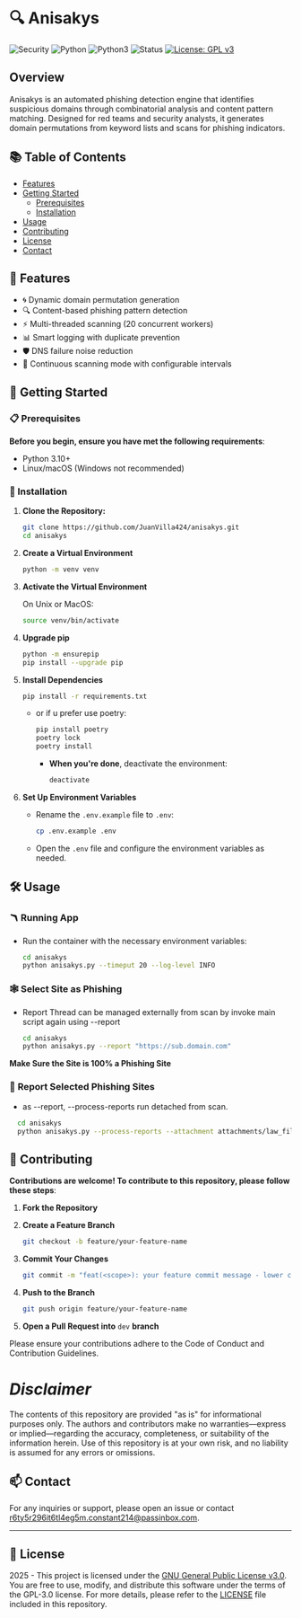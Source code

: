 # 🔍 Anisakys

![Security](https://img.shields.io/badge/Security-BlueTeam-blue)
![Python](https://img.shields.io/badge/Python-3776AB?logo=python&logoColor=fff)
![Python3](https://img.shields.io/badge/Python-3.10%2B-blue.svg)
![Status](https://img.shields.io/badge/Status-Development-blue.svg)
[![License: GPL v3](https://img.shields.io/badge/License-GPLv3-blue.svg)](https://www.gnu.org/licenses/gpl-3.0.en.html)

## Overview

Anisakys is an automated phishing detection engine that identifies suspicious domains through combinatorial analysis and content pattern matching. Designed for red teams and security analysts, it generates domain permutations from keyword lists and scans for phishing indicators.

## 📚 Table of Contents

- [Features](#-features)
- [Getting Started](#-getting-started)
  - [Prerequisites](#-prerequisites)
  - [Installation](#-installation)
- [Usage](#-usage)
- [Contributing](#-contributing)
- [License](#-license)
- [Contact](#-contact)

## 🌟 Features

- 🌀 Dynamic domain permutation generation
- 🔍 Content-based phishing pattern detection
- ⚡ Multi-threaded scanning (20 concurrent workers)
- 📊 Smart logging with duplicate prevention
- 🛡️ DNS failure noise reduction
- 🔄 Continuous scanning mode with configurable intervals

## 🚀 Getting Started

### 📋 Prerequisites

**Before you begin, ensure you have met the following requirements**:

- Python 3.10+
- Linux/macOS (Windows not recommended)

### 🔨 Installation

1. **Clone the Repository:**

   ```bash
   git clone https://github.com/JuanVilla424/anisakys.git
   cd anisakys
   ```

2. **Create a Virtual Environment**

   ```bash
   python -m venv venv
   ```

3. **Activate the Virtual Environment**

   On Unix or MacOS:

   ```bash
   source venv/bin/activate
   ```

4. **Upgrade pip**

   ```bash
   python -m ensurepip
   pip install --upgrade pip
   ```

5. **Install Dependencies**

   ```bash
   pip install -r requirements.txt
   ```

   - or if u prefer use poetry:

     ```bash
     pip install poetry
     poetry lock
     poetry install
     ```

     - **When you're done**, deactivate the environment:

       ```bash
       deactivate
       ```

6. **Set Up Environment Variables**

   - Rename the `.env.example` file to `.env`:
     ```bash
     cp .env.example .env
     ```
   - Open the `.env` file and configure the environment variables as needed.

## 🛠️ Usage

### 🪃 **Running App**

- Run the container with the necessary environment variables:

  ```bash
  cd anisakys
  python anisakys.py --timeput 20 --log-level INFO
  ```

### 🕸️ **Select Site as Phishing**

- Report Thread can be managed externally from scan by invoke main script again using --report

  ```bash
  cd anisakys
  python anisakys.py --report "https://sub.domain.com"
  ```

**Make Sure the Site is 100% a Phishing Site**

### 👾 **Report Selected Phishing Sites**

- as --report, --process-reports run detached from scan.

```bash
  cd anisakys
  python anisakys.py --process-reports --attachment attachments/law_file.pdf --cc="email@domain.com,email2@domain.com"
```

## 🤝 Contributing

**Contributions are welcome! To contribute to this repository, please follow these steps**:

1. **Fork the Repository**

2. **Create a Feature Branch**

   ```bash
   git checkout -b feature/your-feature-name
   ```

3. **Commit Your Changes**

   ```bash
   git commit -m "feat(<scope>): your feature commit message - lower case"
   ```

4. **Push to the Branch**

   ```bash
   git push origin feature/your-feature-name
   ```

5. **Open a Pull Request into** `dev` **branch**

Please ensure your contributions adhere to the Code of Conduct and Contribution Guidelines.

# _Disclaimer_

The contents of this repository are provided "as is" for informational purposes only. The authors and contributors make no warranties—express or implied—regarding the accuracy, completeness, or suitability of the information herein. Use of this repository is at your own risk, and no liability is assumed for any errors or omissions.

## 📫 Contact

For any inquiries or support, please open an issue or contact [r6ty5r296it6tl4eg5m.constant214@passinbox.com](mailto:r6ty5r296it6tl4eg5m.constant214@passinbox.com).

---

## 📜 License

2025 - This project is licensed under the [GNU General Public License v3.0](https://www.gnu.org/licenses/gpl-3.0.en.html). You are free to use, modify, and distribute this software under the terms of the GPL-3.0 license. For more details, please refer to the [LICENSE](LICENSE) file included in this repository.
